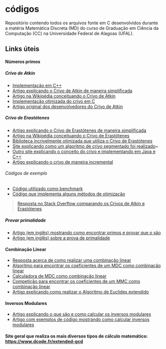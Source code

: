 # códigos

Repositório contendo todos os arquivos fonte em C desenvolvidos durante a matéria Matemática Discreta (MD) do curso de Graduação em Ciência da Computação (CC) na Universidade Federal de Alagoas (UFAL).

## Links úteis

#### Números primos

##### Crivo de Atkin
-   [Implementação em C++](https://github.com/fylux/SieveOfAtkin)
-   [Artigo explicando o Crivo de Atkin de maneira simplificada](https://fylux.github.io/2017/03/16/Sieve-Of-Atkin/)
-   [Artigo na Wikipédia conceituando o Crivo de Atkin](https://en.wikipedia.org/wiki/Sieve_of_Atkin)
-   [Implementação otimizada do crivo em C](http://cr.yp.to/primegen.html)
-   [Artigo original dos desenvolvedores do Crivo de Atkin](https://www.ams.org/journals/mcom/2004-73-246/S0025-5718-03-01501-1/S0025-5718-03-01501-1.pdf)

##### Crivo de Erastótenes
-   [Artigo explicando o Crivo de Erastótenes de maneira simplificada](https://www.keil.com/benchmarks/sieve.asp)
-   [Artigo na Wikipédia conceituando o Crivo de Erastótenes](https://en.wikipedia.org/wiki/Sieve_of_Eratosthenes)
-   [Biblioteca incrivelmente otimizada que utiliza o Crivo de Erastótenes](https://github.com/kimwalisch/primesieve)
-   [Site explicando como um algoritmo de crivo segmentado foi realizado](https://sites.google.com/site/bbuhrow/home/cuda-sieve-of-eratosthenes)~
-   [Outro site explicando o conceito do crivo e implementando em Java e C++](https://www.algolist.net/Algorithms/Number_theoretic/Sieve_of_Eratosthenes)
-   [Artigo explicando o crivo de maneira incremental](https://www.codevamping.com/2019/01/incremental-sieve-of-eratosthenes/)

###### Códigos de exemplo
-   [Código utilizado como benchmark](http://www.cs.nthu.edu.tw/~tingting/Archi_07/benchmark/sieve.c)
-   [Código que implementa alguns métodos de otimização](http://wwwhomes.uni-bielefeld.de/achim/prime_sieve.c)

> [Resposta no Stack Overflow comparando os Crivos de Atkin e Erastótenes](https://stackoverflow.com/questions/19388106/the-sieve-of-atkin/22161595#22161595)

##### Provar primalidade
-   [Artigo (em inglês) mostrando como encontrar primos e provar que o são](https://t5k.org/prove/prove2_3.html)
-   [Artigo (em inglês) sobre a prova de primalidade](https://en.wikipedia.org/wiki/Primality_test)

#### Combinação Linear
-   [Resposta acerca de como realizar uma combinação linear](https://math.stackexchange.com/questions/1258117/coefficients-of-a-linear-combination)
-   [Algoritmo para encontrar os coeficientes de um MDC como combinação linear](https://math.stackexchange.com/questions/981773/algorithm-to-find-the-coefficient-of-gcd-linear-combination)
-   [Calculadora de MDC como combinação linear](https://mathcenter.oxford.emory.edu/site/math125/toolGcdAsLinearCombination/index.php)
-   [Competição para encontrar os coeficientes de um MMC como combinação linear](https://www.codewars.com/kata/63304cd2c68f640016b5d162)
-   [Artigo explicando como realizar o Algoritmo de Euclides extendido](https://www.geeksforgeeks.org/euclidean-algorithms-basic-and-extended/)

#### Inversos Modulares
-   [Artigo explicando o que são e como calcular os inversos modulares](https://www.khanacademy.org/computing/computer-science/cryptography/modarithmetic/a/modular-inverses)
-   [Artigo com exemplos de código mostrando como calcular inversos modulares](https://www.geeksforgeeks.org/multiplicative-inverse-under-modulo-m/)

#### Site geral que realiza os mais diversos tipos de cálculo matemático: https://www.dcode.fr/extended-gcd